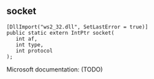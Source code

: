 ## socket

```
[DllImport("ws2_32.dll", SetLastError = true)]
public static extern IntPtr socket(
   int af,
   int type,
   int protocol
);
```

Microsoft documentation: (TODO)
